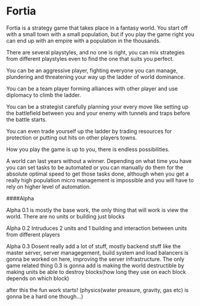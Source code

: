 # Fortia

Fortia is a strategy game that takes place in a fantasy world. You start off with a small town with a small population, but if you play the game right you can end up with an empire with a population in the thousands. 

There are several playstyles, and no one is right, you can mix strategies from different playstyles even to find the one that suits you perfect.

You can be an aggressive player, fighting everyone you can manage, plundering and threatening your way up the ladder of world dominance.

You can be a team player forming alliances with other player and use diplomacy to climb the ladder.

You can be a strategist carefully planning your every move like setting up the battlefield between you and your enemy with tunnels and traps before the battle starts.

You can even trade yourself up the ladder by trading resources for protection or putting out hits on other players towns.

How you play the game is up to you, there is endless possibilities.

A world can last years without a winner. Depending on what time you have you can set tasks to be automated or you can manually do them for the absolute optimal speed to get those tasks done, although when you get a really high population micro management is impossible and you will have to rely on higher level of automation.


####Alpha

Alpha 0.1 is mostly the base work, the only thing that will work is view the world. There are no units or building just blocks

Alpha 0.2 Intruduces 2 units and 1 building and interaction between units from different players

Alpha 0.3 Dosent really add a lot of stuff, mostly backend stuff like the master server, server managegement, build system and load balancers is gonna be worked on here, improving the server infrastructure.
The only game related thing 0.3 is gonna add is making the world destructible by making units be able to destroy blocks(how long they use on each block depends on which block)

after this the fun work starts! (physics(water preasure, gravity, gas etc) is gonna be a hard one though...)